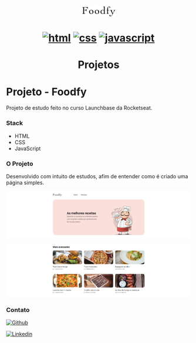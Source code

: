 <p align="center">
<img src="https://github.com/luuanfaria/Foodfy/blob/master/assets/images/logo.png" alt="Vagas 3Tecnos">
</p>

<h1 align="center">

 [![html](https://img.icons8.com/color/32/000000/html-5.png)](https://github.com/luuanfaria/luuanfaria) [![css](https://img.icons8.com/nolan/32/css-filetype.png)](https://github.com/luuanfaria/luuanfaria) [![javascript](https://img.icons8.com/color/32/000000/javascript.png)](https://github.com/luuanfaria/luuanfaria)

</h1>
<h1 align="center">Projetos</h1>

# Projeto - Foodfy

Projeto de estudo feito no curso Launchbase da Rocketseat.

### Stack

- HTML
- CSS
- JavaScript

### O Projeto

Desenvolvido com intuito de estudos, afim de entender como é criado uma página simples.

![01 - Foodfy!](https://github.com/luuanfaria/Foodfy/blob/master/foodfy.PNG "01 - Foodfy!")

![02 - Foodfy!](https://github.com/luuanfaria/Foodfy/blob/master/foodfy%202.PNG "02 - Foodfy!")

### Contato

[![Github](https://img.icons8.com/fluent/34/000000/github.png "Github")](https://github.com/luuanfaria/luuanfaria)

[![Linkedin](https://user-images.githubusercontent.com/5139981/92164006-fd997e00-ee0a-11ea-956a-a737ef94ebfd.png "Linkedin")](https://www.linkedin.com/in/luuanfaria/)
